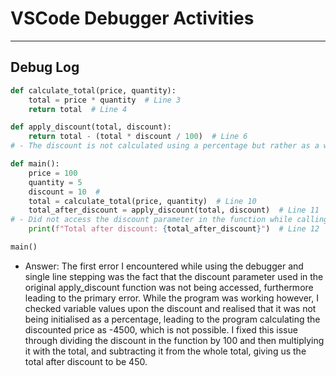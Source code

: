 # VSCode Debugger Activities
***
## Debug Log

``` python
def calculate_total(price, quantity):
    total = price * quantity  # Line 3
    return total  # Line 4

def apply_discount(total, discount):
    return total - (total * discount / 100)  # Line 6 
# - The discount is not calculated using a percentage but rather as a whole number

def main():
    price = 100
    quantity = 5
    discount = 10  #
    total = calculate_total(price, quantity)  # Line 10
    total_after_discount = apply_discount(total, discount)  # Line 11 
# - Did not access the discount parameter in the function while calling it
    print(f"Total after discount: {total_after_discount}")  # Line 12

main()

```
- Answer: The first error I encountered while using the debugger and single line stepping was the fact that the discount parameter used in the original apply_discount function was not being accessed, furthermore leading to the primary error. While the program was working however, I checked variable values upon the discount and realised that it was not being initialised as a percentage, leading to the program calculating the discounted price as -4500, which is not possible. I fixed this issue through dividing the discount in the function by 100 and then multiplying it with the total, and subtracting it from the whole total, giving us the total after discount to be 450.